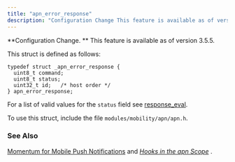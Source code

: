 ```yaml
---
title: "apn_error_response"
description: "Configuration Change This feature is available as of version 3 5 5 This struct is defined as follows For a list of valid values for the status field see response eval To use this struct include the file modules mobility apn apn h Momentum for Mobile Push Notifications and Chapter..."
---
```


**Configuration Change. ** This feature is available as of version 3.5.5.

This struct is defined as follows:

```
typedef struct _apn_error_response {
  uint8_t command;
  uint8_t status;
  uint32_t id;   /* host order */
} apn_error_response;
```

For a list of valid values for the `status` field see [response_eval](/momentum/3/3-api/hooks-apn-response-eval).

To use this struct, include the file `modules/mobility/apn/apn.h`.

### <a name="idp32614384"></a> See Also

[Momentum for Mobile Push Notifications](/momentum/3/3-push) and [*Hooks in the apn Scope*](/momentum/3/3-api/hooks-apn) .